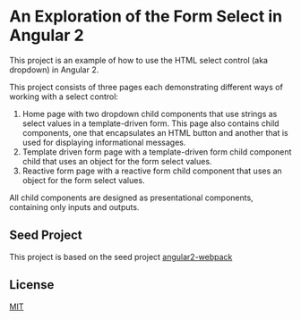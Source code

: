 # An Exploration of the Form Select in Angular 2

This project is an example of how to use the HTML select control (aka dropdown) in Angular 2.

This project consists of three pages each demonstrating different ways of working with a select control:
1. Home page with two dropdown child components that use strings as select values in a template-driven form. This page also contains
child components, one that encapsulates an HTML button and another that is used for displaying informational messages.
2. Template driven form page with a template-driven form child component child that uses an object for the form select values.
3. Reactive form page with a reactive form child component that uses an object for the form select values.

All child components are designed as presentational components, containing only inputs and outputs.

## Seed Project
This project is based on the seed project [angular2-webpack](https://github.com/preboot/angular2-webpack)

## License

[MIT](/LICENSE)



